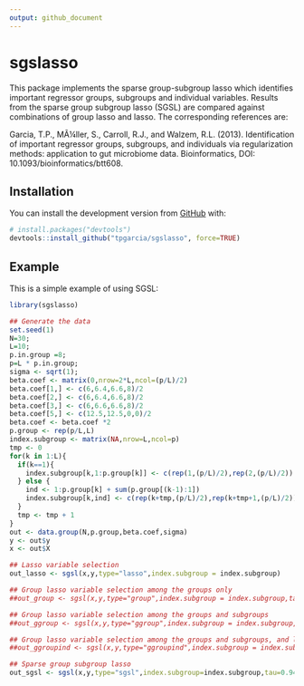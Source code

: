 ```yaml
---
output: github_document
---
```


<!-- README.md is generated from README.Rmd. Please edit that file -->


# sgslasso

<!-- badges: start -->
<!-- badges: end -->

This package implements the sparse group-subgroup lasso which  identifies important regressor groups, subgroups and individual variables. 
Results from the sparse group subgroup lasso (SGSL) are compared against combinations of group lasso and lasso. The corresponding references are:

Garcia, T.P., MÃ¼ller, S., Carroll, R.J., and Walzem, R.L. (2013).
Identification of important regressor groups, subgroups, and individuals via regularization methods: application to gut
microbiome data. Bioinformatics, DOI: 10.1093/bioinformatics/btt608.

## Installation

You can install the development version from [GitHub](https://github.com/) with:

``` r
# install.packages("devtools")
devtools::install_github("tpgarcia/sgslasso", force=TRUE)
```
## Example

This is a simple example of using SGSL:

```r
library(sgslasso)

## Generate the data
set.seed(1)
N=30;
L=10;
p.in.group =8;
p=L * p.in.group;
sigma <- sqrt(1);
beta.coef <- matrix(0,nrow=2*L,ncol=(p/L)/2)
beta.coef[1,] <- c(6,6.4,6.6,8)/2
beta.coef[2,] <- c(6,6.4,6.6,8)/2
beta.coef[3,] <- c(6,6.6,6.6,8)/2
beta.coef[5,] <- c(12.5,12.5,0,0)/2
beta.coef <- beta.coef *2
p.group <- rep(p/L,L)
index.subgroup <- matrix(NA,nrow=L,ncol=p)
tmp <- 0
for(k in 1:L){
  if(k==1){
    index.subgroup[k,1:p.group[k]] <- c(rep(1,(p/L)/2),rep(2,(p/L)/2))
  } else {
    ind <- 1:p.group[k] + sum(p.group[(k-1):1])
    index.subgroup[k,ind] <- c(rep(k+tmp,(p/L)/2),rep(k+tmp+1,(p/L)/2))
  }
  tmp <- tmp + 1
}
out <- data.group(N,p.group,beta.coef,sigma)
y <- out$y
x <- out$X

## Lasso variable selection
out_lasso <- sgsl(x,y,type="lasso",index.subgroup = index.subgroup)

## Group lasso variable selection among the groups only
##out_group <- sgsl(x,y,type="group",index.subgroup = index.subgroup,tau=0.94)

## Group lasso variable selection among the groups and subgroups
##out_ggroup <- sgsl(x,y,type="ggroup",index.subgroup = index.subgroup,tau=0.94)

## Group lasso variable selection among the groups and subgroups, and lasso among variables within each subgroup
##out_ggroupind <- sgsl(x,y,type="ggroupind",index.subgroup = index.subgroup,tau=0.94)

## Sparse group subgroup lasso
out_sgsl <- sgsl(x,y,type="sgsl",index.subgroup=index.subgroup,tau=0.94)
```
